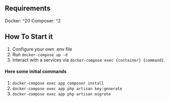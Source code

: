 ## Requirements
Docker: ^20
Composer: ^2

## How To Start it

1) Configure your own .env file
2) Run ```docker-compose up -d```
3) Interact with a services via `docker-compose exec {container} {command}`.

#### Here some initial commands

1) `docker-compose exec app composer install`
2) `docker-compose exec app php artisan key:generate`
3) `docker-compose exec app php artisan migrate`

